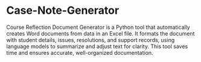 # Case-Note-Generator
Course Reflection Document Generator is a Python tool that automatically creates Word documents from data in an Excel file. It formats the document with student details, issues, resolutions, and support records, using language models to summarize and adjust text for clarity. This tool saves time and ensures accurate, well-organized documentation.
